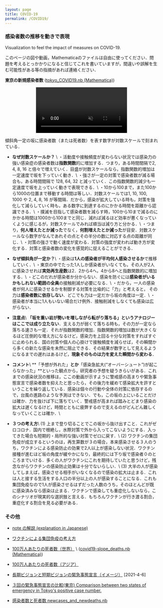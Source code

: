 ```yaml
---
layout: page
title: COVID-19
permalink: /COVID19/
---
```


### **感染者数の推移を動きで表現**


Visualization to feel the impact of measures on COVID-19.

このページの図や動画，Mathematicaのファイルは自由に使ってください．問題を考えるとっかかりになると信じてこれを書いていますが，間違いや誤解を生む可能性がある等の指摘があれば連絡ください．

**東京の新規感染者数** ([tokyo_COVID19.nb (Mathematica)](/assets/misc/tokyo_COVID19.nb))

<center>
<video muted autoplay controls>
    <source src="/assets/movie/Tokyo_new_cases.mp4" type="video/mp4">
</video>
</center>



傾斜角一定の坂に感染者数（または死者数）を表す数字が対数スケールで刻まれている．


- **なぜ対数スケールか？** \\
・活動度や接触頻度が変わらない状況では感染力の強い感染症の感染者数は**指数関数**的に増加する．つまり，ある時間間隔で2, 4, 8, 16 と倍々で増えていく．目盛が対数スケールなら，指数関数的増加は一定速度で坂を下っていく動き．\\
・強さが一定の対策で感染者数が減る場合も，ある時間間隔で 128, 64, 32 と減っていく．この指数関数的減少も一定速度で坂を上っていく動きで表現できる．\\
・10から100まで，また100から1000の位置まで移動する時間は等しい．対数スケールでは1, 10, 100, 1000 や 2, 4, 8, 16 が等間隔．だから，感染が拡大している時も，対策を強化して減らしていく時も，ある数字に到達するのにかかる時間を距離から認識できる．\\
・撲滅を目指して感染者数を減らす時，100から10まで減るのにかかる時間は1000から100までと同じ．減れば減るほど効率が悪くなっていくように感じるが，対数スケールでみれば順当は減り方と分かる．\\
・つまり，**何人増えたとか減った**でなく，**何割増えたとか減った**が目安．対数スケールなら数字がなんであれその点とその半分の数に対応する点の距離が同じ．\\
・対策の強さで動く速度が変わる．対策の強度が変われば動き方が変化する．対策と感染者数の変化を感覚的に捉えることができる．

- **なぜ傾斜角が一定か？**\\
・感染は**1人の感染者が平均何人感染させるか**で推移していく．\\
・東京の中でたった1人しか感染者がいなくても，その人が2人に感染させれば**実効再生産数**は2．2から4へ，4から8へと指数関数的に増加する．\\
・どこのだれが感染者か分からない．感染を防ぐには**感染者がいるかもしれない範囲の全員**の接触削減が必要になる．\\
・だから，一人の感染者が何人に感染させるかを制御する対策を比喩的に「力」と考えると，
その力は**感染者数に依存しない**．どこでも力は一定だから坂の角度は一定．\\
・感染者が本当に1人もいない場合だけ例外．接触削減をしなくても感染は広がらない．

- **注意点**\\
**「坂を重い岩が勢いを増しながら転がり落ちる」というアナロジーはここでは成り立たない**．支える力が弱くて落ちる時も，その力が一定なら落ちる速さも一定．それが指数関数的増加．指数関数的増加は数が大きくなるほど圧倒的な増え方になるけど，感染力を上回る十分な対策をすればすぐに止められる．国の対策や個人の心掛けで接触頻度を減らせば，その瞬間から多くの新たな感染を未然に阻止できる．その結果が数字として見えるようになるまでの遅れはあるけど，**現象そのものは力を変えた瞬間から変わる**．

- **コメント**\\
**「予想が外れた」**とか**「感染急拡大(“オーバーシュート”)が起こらなかった」**といった観点から，研究者の予想を疑うきらいがある．これまでの感染状況の推移は，ここの動画が示すように警戒感の高まりや緊急事態宣言で感染者数を抑えたと思ったら，その後力を緩めて感染拡大を許すということを繰り返している．感染は個々の行動や全体の対策に依存するので，台風の進路のような予測はできない．でも，この坂の上にいることだけは確か．力を抜けば下に落ちていく．警戒感が高まれば踏みとどまり感染の拡大は遅くなるけど，時間とともに疲弊するので支えるのがどんどん難しくなっていくことは確か．\\

- **３つの考え方**\\
(1) 上まで登り切ることでこの坂から抜け出すこと．これがゼロコロナ．国内で根絶し，水際対策で外から入ってこないようにする．入ってきた場合も短期的・局所的な強い対策でゼロに戻す．\\
(2) ワクチンの集団免疫が成立するというのは，再生算数が３の場合，本来感染させる３人のうち，ワクチンによる感染防止の効果で2人以上が感染しない状況．ワクチン接種が進むほど坂の角度が緩やかになり，最終的には下り坂で感染者０のところまでいける．多くの人がワクチンにこれを期待していたと思うけど，残念ながらワクチンの感染防止効果は十分でないらしい．\\
(3) 大半の人が感染してしまえば，感染させる相手がいなくなるので感染の拡大は止まる．これは人と接する生活をする人口の半分以上の人が感染することになる．これも集団免疫なので1人が感染させるはずだった人数のうち，そのほとんどが既に感染済みなら感染は止まる．ワクチンで感染しても重症化しないなら，このシナリオが現実的な選択肢と言える．もちろんワクチンが行き渡る割合，重症化する割合を見る必要がある．


### その他

- [note の解説 (explanation in Japanese)](https://note.com/ryseto/n/n432fcc37c992)

- [ワクチンによる集団免疫の考え方](/assets/pdf/role_of_vaccine.pdf)

- [100万人あたりの死者数（世界）](/assets/movie/world_death_per_M.mp4) \\
 ([covid19-slope_deaths.nb (Mathematica)](/assets/misc/covid19-slope_deaths.nb))

- [100万人あたりの死者数（アジア）](/assets/movie/asia_death_per_M.mp4)

- [長期ビジョンと短期ビジョンの緊急事態宣言（イメージ）](/assets/img/zerocovid3.jpg) [2021-4-6]

- [３回の緊急事態宣言の比較(東京) Comparison between two states of emergency in Tokyo's positive case number.](/assets/movie/tokyo.gif)

- [感染者数と死者数 newcases_and_newdeaths.nb](/assets/misc/newcases_and_newdeaths.nb)

